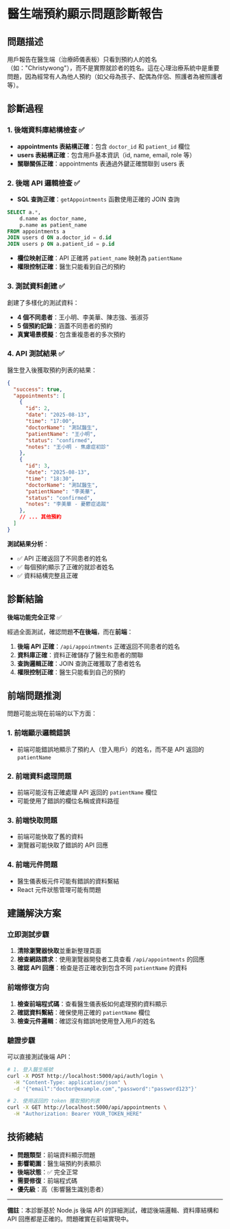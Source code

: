 # 醫生端預約顯示問題診斷報告

## 問題描述
用戶報告在醫生端（治療師儀表板）只看到預約人的姓名（如："Christywong"），而不是實際就診者的姓名。這在心理治療系統中是重要問題，因為經常有人為他人預約（如父母為孩子、配偶為伴侶、照護者為被照護者等）。

## 診斷過程

### 1. 後端資料庫結構檢查 ✅
- **appointments 表結構正確**：包含 `doctor_id` 和 `patient_id` 欄位
- **users 表結構正確**：包含用戶基本資訊（id, name, email, role 等）
- **關聯關係正確**：appointments 表通過外鍵正確關聯到 users 表

### 2. 後端 API 邏輯檢查 ✅
- **SQL 查詢正確**：`getAppointments` 函數使用正確的 JOIN 查詢
```sql
SELECT a.*, 
    d.name as doctor_name, 
    p.name as patient_name
FROM appointments a
JOIN users d ON a.doctor_id = d.id
JOIN users p ON a.patient_id = p.id
```
- **欄位映射正確**：API 正確將 `patient_name` 映射為 `patientName`
- **權限控制正確**：醫生只能看到自己的預約

### 3. 測試資料創建 ✅
創建了多樣化的測試資料：
- **4 個不同患者**：王小明、李美華、陳志強、張淑芬
- **5 個預約記錄**：涵蓋不同患者的預約
- **真實場景模擬**：包含重複患者的多次預約

### 4. API 測試結果 ✅
醫生登入後獲取預約列表的結果：

```json
{
  "success": true,
  "appointments": [
    {
      "id": 2,
      "date": "2025-08-13",
      "time": "17:00",
      "doctorName": "測試醫生",
      "patientName": "王小明",
      "status": "confirmed",
      "notes": "王小明 - 焦慮症初診"
    },
    {
      "id": 3,
      "date": "2025-08-13", 
      "time": "18:30",
      "doctorName": "測試醫生",
      "patientName": "李美華",
      "status": "confirmed",
      "notes": "李美華 - 憂鬱症追蹤"
    },
    // ... 其他預約
  ]
}
```

**測試結果分析**：
- ✅ API 正確返回了不同患者的姓名
- ✅ 每個預約顯示了正確的就診者姓名
- ✅ 資料結構完整且正確

## 診斷結論

**後端功能完全正常** ✅

經過全面測試，確認問題**不在後端**，而在**前端**：

1. **後端 API 正確**：`/api/appointments` 正確返回不同患者的姓名
2. **資料庫正確**：資料正確儲存了醫生和患者的關聯
3. **查詢邏輯正確**：JOIN 查詢正確獲取了患者姓名
4. **權限控制正確**：醫生只能看到自己的預約

## 前端問題推測

問題可能出現在前端的以下方面：

### 1. 前端顯示邏輯錯誤
- 前端可能錯誤地顯示了預約人（登入用戶）的姓名，而不是 API 返回的 `patientName`

### 2. 前端資料處理問題
- 前端可能沒有正確處理 API 返回的 `patientName` 欄位
- 可能使用了錯誤的欄位名稱或資料路徑

### 3. 前端快取問題
- 前端可能快取了舊的資料
- 瀏覽器可能快取了錯誤的 API 回應

### 4. 前端元件問題
- 醫生儀表板元件可能有錯誤的資料繫結
- React 元件狀態管理可能有問題

## 建議解決方案

### 立即測試步驟
1. **清除瀏覽器快取**並重新整理頁面
2. **檢查網路請求**：使用瀏覽器開發者工具查看 `/api/appointments` 的回應
3. **確認 API 回應**：檢查是否正確收到包含不同 `patientName` 的資料

### 前端修復方向
1. **檢查前端程式碼**：查看醫生儀表板如何處理預約資料顯示
2. **確認資料繫結**：確保使用正確的 `patientName` 欄位
3. **檢查元件邏輯**：確認沒有錯誤地使用登入用戶的姓名

### 驗證步驟
可以直接測試後端 API：
```bash
# 1. 登入醫生帳號
curl -X POST http://localhost:5000/api/auth/login \
  -H "Content-Type: application/json" \
  -d '{"email":"doctor@example.com","password":"password123"}'

# 2. 使用返回的 token 獲取預約列表
curl -X GET http://localhost:5000/api/appointments \
  -H "Authorization: Bearer YOUR_TOKEN_HERE"
```

## 技術總結

- **問題類型**：前端資料顯示問題
- **影響範圍**：醫生端預約列表顯示
- **後端狀態**：✅ 完全正常
- **需要修復**：前端程式碼
- **優先級**：高（影響醫生識別患者）

---

**備註**：本診斷基於 Node.js 後端 API 的詳細測試，確認後端邏輯、資料庫結構和 API 回應都是正確的。問題確實在前端實現中。 